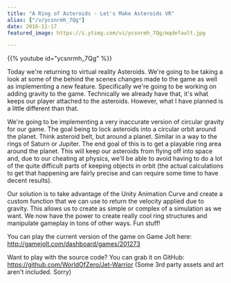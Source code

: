 ```yaml
---
title: "A Ring of Asteroids - Let's Make Asteroids VR"
alias: ["/v/ycsnrmh_7Qg"]
date: 2016-11-17
featured_image: https://i.ytimg.com/vi/ycsnrmh_7Qg/mqdefault.jpg

---
```


{{% youtube id="ycsnrmh_7Qg" %}}

Today we're returning to virtual reality Asteroids. We're going to be taking a look at some of the behind the scenes changes made to the game as well as implementing a new feature. Specifically we're going to be working on adding gravity to the game. Technically we already have that, it's what keeps our player attached to the asteroids. However, what I have planned is a little different than that.

We're going to be implementing a very inaccurate version of circular gravity for our game. The goal being to lock asteroids into a circular orbit around the planet. Think asteroid belt, but around a planet. Similar in a way to the rings of Saturn or Jupiter. The end goal of this is to get a playable ring area around the planet. This will keep our asteroids from flying off into space and, due to our cheating at physics, we'll be able to avoid having to do a lot of the quite difficult parts of keeping objects in orbit (the actual calculations to get that happening are fairly precise and can require some time to have decent results).

Our solution is to take advantage of the Unity Animation Curve and create a custom function that we can use to return the velocity applied due to gravity. This allows us to create as simple or complex of a simulation as we want. We now have the power to create really cool ring structures and manipulate gameplay in tons of other ways. Fun stuff!

You can play the current version of the game on Game Jolt here: http://gamejolt.com/dashboard/games/201273

Want to play with the source code? You can grab it on GitHub: https://github.com/WorldOfZero/Jet-Warrior (Some 3rd party assets and art aren't included. Sorry)